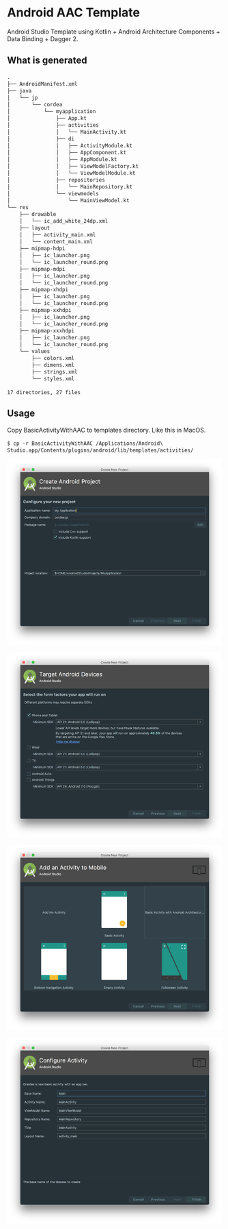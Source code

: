 # Android AAC Template

Android Studio Template using Kotlin + Android Architecture Components + Data Binding + Dagger 2.

## What is generated

```
.
├── AndroidManifest.xml
├── java
│   └── jp
│       └── cordea
│           └── myapplication
│               ├── App.kt
│               ├── activities
│               │   └── MainActivity.kt
│               ├── di
│               │   ├── ActivityModule.kt
│               │   ├── AppComponent.kt
│               │   ├── AppModule.kt
│               │   ├── ViewModelFactory.kt
│               │   └── ViewModelModule.kt
│               ├── repositories
│               │   └── MainRepository.kt
│               └── viewmodels
│                   └── MainViewModel.kt
└── res
    ├── drawable
    │   └── ic_add_white_24dp.xml
    ├── layout
    │   ├── activity_main.xml
    │   └── content_main.xml
    ├── mipmap-hdpi
    │   ├── ic_launcher.png
    │   └── ic_launcher_round.png
    ├── mipmap-mdpi
    │   ├── ic_launcher.png
    │   └── ic_launcher_round.png
    ├── mipmap-xhdpi
    │   ├── ic_launcher.png
    │   └── ic_launcher_round.png
    ├── mipmap-xxhdpi
    │   ├── ic_launcher.png
    │   └── ic_launcher_round.png
    ├── mipmap-xxxhdpi
    │   ├── ic_launcher.png
    │   └── ic_launcher_round.png
    └── values
        ├── colors.xml
        ├── dimens.xml
        ├── strings.xml
        └── styles.xml

17 directories, 27 files

```

## Usage

Copy BasicActivityWithAAC to templates directory. Like this in MacOS.

```console
$ cp -r BasicActivityWithAAC /Applications/Android\ Studio.app/Contents/plugins/android/lib/templates/activities/
```

![Step1](images/1.png)

![Step2](images/2.png)

![Step3](images/3.png)

![Step4](images/4.png)
